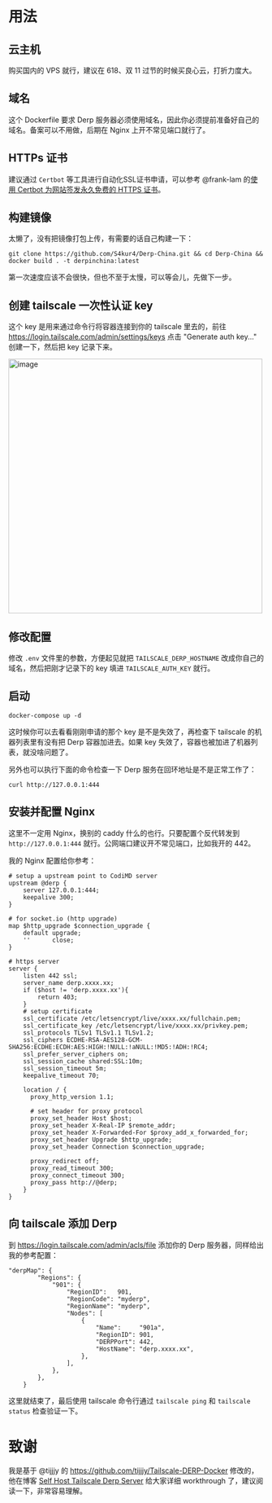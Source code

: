 # 用法
## 云主机
购买国内的 VPS 就行，建议在 618、双 11 过节的时候买良心云，打折力度大。
## 域名
这个 Dockerfile 要求 Derp 服务器必须使用域名，因此你必须提前准备好自己的域名。备案可以不用做，后期在 Nginx 上开不常见端口就行了。
## HTTPs 证书
建议通过 `Certbot` 等工具进行自动化SSL证书申请，可以参考 @frank-lam 的[使用 Certbot 为网站签发永久免费的 HTTPS 证书](https://www.frankfeekr.cn/2021/03/28/let-is-encrypt-cerbot-for-https/index.html)。
## 构建镜像
太懒了，没有把镜像打包上传，有需要的话自己构建一下：
```
git clone https://github.com/S4kur4/Derp-China.git && cd Derp-China && docker build . -t derpinchina:latest
```
第一次速度应该不会很快，但也不至于太慢，可以等会儿，先做下一步。
## 创建 tailscale 一次性认证 key
这个 key 是用来通过命令行将容器连接到你的 tailscale 里去的，前往 https://login.tailscale.com/admin/settings/keys 点击 "Generate auth key..." 创建一下，然后把 key 记录下来。

<img width="500" alt="image" src="https://github.com/S4kur4/Derp-China/assets/17521941/093b6608-9100-47b5-87d9-ac59f629d1b6">

## 修改配置
修改 `.env` 文件里的参数，方便起见就把 `TAILSCALE_DERP_HOSTNAME` 改成你自己的域名，然后把刚才记录下的 key 填进 `TAILSCALE_AUTH_KEY` 就行。

## 启动

```
docker-compose up -d
```
这时候你可以去看看刚刚申请的那个 key 是不是失效了，再检查下 tailscale 的机器列表里有没有把 Derp 容器加进去。如果 key 失效了，容器也被加进了机器列表，就没啥问题了。

另外也可以执行下面的命令检查一下 Derp 服务在回环地址是不是正常工作了：

```
curl http://127.0.0.1:444
```
## 安装并配置 Nginx
这里不一定用 Nginx，换别的 caddy 什么的也行。只要配置个反代转发到 `http://127.0.0.1:444` 就行。公网端口建议开不常见端口，比如我开的 442。

我的 Nginx 配置给你参考：

```
# setup a upstream point to CodiMD server
upstream @derp {
    server 127.0.0.1:444;
    keepalive 300;
}

# for socket.io (http upgrade)
map $http_upgrade $connection_upgrade {
    default upgrade;
    ''      close;
}

# https server
server {
    listen 442 ssl;
    server_name derp.xxxx.xx;
    if ($host != 'derp.xxxx.xx'){
        return 403;
    }
    # setup certificate
    ssl_certificate /etc/letsencrypt/live/xxxx.xx/fullchain.pem;
    ssl_certificate_key /etc/letsencrypt/live/xxxx.xx/privkey.pem;
    ssl_protocols TLSv1 TLSv1.1 TLSv1.2;
    ssl_ciphers ECDHE-RSA-AES128-GCM-SHA256:ECDHE:ECDH:AES:HIGH:!NULL:!aNULL:!MD5:!ADH:!RC4;
    ssl_prefer_server_ciphers on;
    ssl_session_cache shared:SSL:10m;
    ssl_session_timeout 5m;
    keepalive_timeout 70;

    location / {
      proxy_http_version 1.1;

      # set header for proxy protocol
      proxy_set_header Host $host;
      proxy_set_header X-Real-IP $remote_addr;
      proxy_set_header X-Forwarded-For $proxy_add_x_forwarded_for;
      proxy_set_header Upgrade $http_upgrade;
      proxy_set_header Connection $connection_upgrade;
      
      proxy_redirect off;
      proxy_read_timeout 300;
      proxy_connect_timeout 300;
      proxy_pass http://@derp;
    }
}
```
## 向 tailscale 添加 Derp
到 https://login.tailscale.com/admin/acls/file 添加你的 Derp 服务器，同样给出我的参考配置：

```
"derpMap": {
		"Regions": {
			"901": {
				"RegionID":   901,
				"RegionCode": "myderp",
				"RegionName": "myderp",
				"Nodes": [
					{
						"Name":     "901a",
						"RegionID": 901,
						"DERPPort": 442,
						"HostName": "derp.xxxx.xx",
					},
				],
			},
		},
	}
```
这里就结束了，最后使用 tailscale 命令行通过 `tailscale ping` 和 `tailscale status` 检查验证一下。
# 致谢
我是基于 @tijjjy 的 https://github.com/tijjjy/Tailscale-DERP-Docker 修改的，他在博客 [Self Host Tailscale Derp Server](https://tijjjy.me/2023-01-22/Self-Host-Tailscale-Derp-Server) 给大家详细 workthrough 了，建议阅读一下，非常容易理解。
